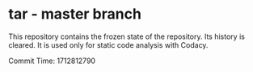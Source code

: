# tar - master branch

This repository contains the frozen state of the repository.
Its history is cleared. It is used only for static code
analysis with Codacy.

Commit Time: 1712812790